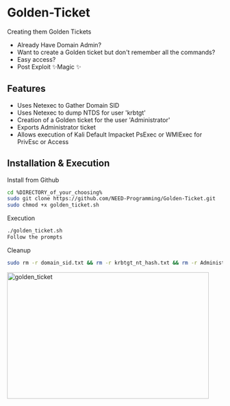 # Golden-Ticket
Creating them Golden Tickets
- Already Have Domain Admin?
- Want to create a Golden ticket but don't remember all the commands?
- Easy access?
- Post Exploit ✨Magic ✨

## Features

- Uses Netexec to Gather Domain SID
- Uses Netexec to dump NTDS for user 'krbtgt'
- Creation of a Golden ticket for the user 'Administrator'
- Exports Administrator ticket
- Allows execution of Kali Default Impacket PsExec or WMIExec for PrivEsc or Access

## Installation & Execution

Install from Github

```sh
cd %DIRECTORY_of_your_choosing%
sudo git clone https://github.com/NEED-Programming/Golden-Ticket.git
sudo chmod +x golden_ticket.sh
```

Execution
```sh
./golden_ticket.sh
Follow the prompts
```

Cleanup
```sh
sudo rm -r domain_sid.txt && rm -r krbtgt_nt_hash.txt && rm -r Administrator.ccache
```


<img width="471" height="295" alt="golden_ticket" src="https://github.com/user-attachments/assets/83ac772e-e7dc-45b5-a408-5f934fe1de79" />


